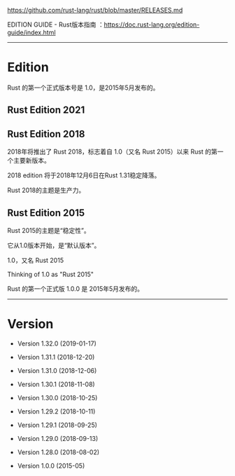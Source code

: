 https://github.com/rust-lang/rust/blob/master/RELEASES.md

EDITION GUIDE - Rust版本指南 ：https://doc.rust-lang.org/edition-guide/index.html

---

# Edition

Rust 的第一个正式版本号是 1.0，是2015年5月发布的。

## Rust Edition 2021

## Rust Edition 2018

2018年将推出了 Rust 2018，标志着自 1.0（又名 Rust 2015）以来 Rust 的第一个主要新版本。

2018 edition 将于2018年12月6日在Rust 1.31稳定降落。

Rust 2018的主题是生产力。

## Rust Edition 2015

Rust 2015的主题是“稳定性”。

它从1.0版本开始，是“默认版本”。

1.0，又名 Rust 2015

Thinking of 1.0 as "Rust 2015"

Rust 的第一个正式版 1.0.0 是 2015年5月发布的。

---

# Version

* Version 1.32.0 (2019-01-17)

* Version 1.31.1 (2018-12-20)
* Version 1.31.0 (2018-12-06)

* Version 1.30.1 (2018-11-08)
* Version 1.30.0 (2018-10-25)

* Version 1.29.2 (2018-10-11)
* Version 1.29.1 (2018-09-25)
* Version 1.29.0 (2018-09-13)

* Version 1.28.0 (2018-08-02)

* Version 1.0.0 (2015-05)